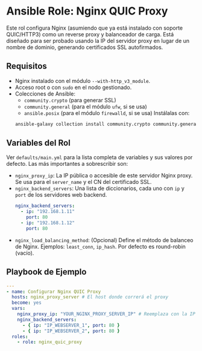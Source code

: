 # Ansible Role: Nginx QUIC Proxy

Este rol configura Nginx (asumiendo que ya está instalado con soporte QUIC/HTTP3) como un reverse proxy y balanceador de carga. Está diseñado para ser probado usando la IP del servidor proxy en lugar de un nombre de dominio, generando certificados SSL autofirmados.

## Requisitos

- Nginx instalado con el módulo `--with-http_v3_module`.
- Acceso root o con `sudo` en el nodo gestionado.
- Colecciones de Ansible:
  - `community.crypto` (para generar SSL)
  - `community.general` (para el módulo `ufw`, si se usa)
  - `ansible.posix` (para el módulo `firewalld`, si se usa)
    Instálalas con:
  ```bash
  ansible-galaxy collection install community.crypto community.general ansible.posix
  ```

## Variables del Rol

Ver `defaults/main.yml` para la lista completa de variables y sus valores por defecto. Las más importantes a sobrescribir son:

- `nginx_proxy_ip`: La IP pública o accesible de este servidor Nginx proxy. Se usa para el `server_name` y el CN del certificado SSL.
- `nginx_backend_servers`: Una lista de diccionarios, cada uno con `ip` y `port` de los servidores web backend.
  ```yaml
  nginx_backend_servers:
    - ip: "192.168.1.11"
      port: 80
    - ip: "192.168.1.12"
      port: 80
  ```
- `nginx_load_balancing_method`: (Opcional) Define el método de balanceo de Nginx. Ejemplos: `least_conn`, `ip_hash`. Por defecto es round-robin (vacío).

## Playbook de Ejemplo

```yaml
---
- name: Configurar Nginx QUIC Proxy
  hosts: nginx_proxy_server # El host donde correrá el proxy
  become: yes
  vars:
    nginx_proxy_ip: "YOUR_NGINX_PROXY_SERVER_IP" # Reemplaza con la IP real
    nginx_backend_servers:
      - { ip: "IP_WEBSERVER_1", port: 80 }
      - { ip: "IP_WEBSERVER_2", port: 80 }
  roles:
    - role: nginx_quic_proxy
```
